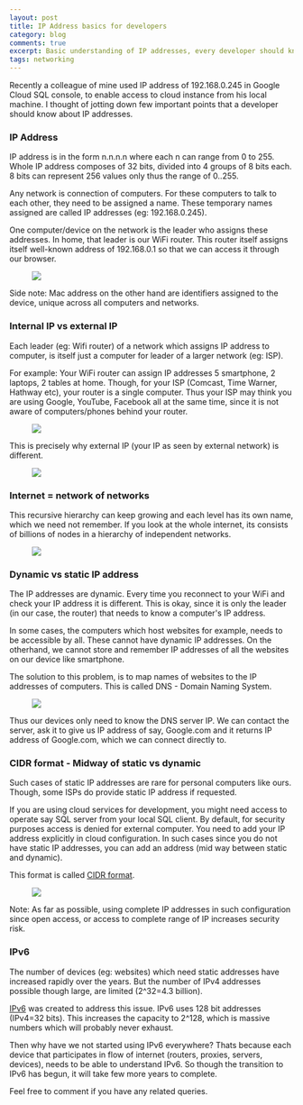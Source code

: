 ```yaml
---
layout: post
title: IP Address basics for developers
category: blog
comments: true
excerpt: Basic understanding of IP addresses, every developer should know.
tags: networking
---
```


Recently a colleague of mine used IP address of 192.168.0.245 in Google Cloud SQL console, to enable access to cloud instance from his local machine.
I thought of jotting down few important points that a developer should know about IP addresses. 

### IP Address

IP address is in the form n.n.n.n where each n can range from 0 to 255. 
Whole IP address composes of 32 bits, divided into 4 groups of 8 bits each.
8 bits can represent 256 values only thus the range of 0..255. 
 
Any network is connection of computers. For these computers to talk to each other, they need to be assigned a name. 
These temporary names assigned are called IP addresses (eg: 192.168.0.245). 

One computer/device on the network is the leader who assigns these addresses. In home, that leader is our WiFi router. 
This router itself assigns itself well-known address of 192.168.0.1 so that we can access it through our browser.

<figure>
  <a href="{{ site.url }}/images/blog/ip/router-ip.png"><img src="{{ site.url }}/images/blog/ip/router-ip.png"></a>
</figure>

Side note: Mac address on the other hand are identifiers assigned to the device, unique across all computers and networks. 
 
### Internal IP vs external IP

Each leader (eg: Wifi router) of a network which assigns IP address to computer, is itself just a computer for leader of a larger network (eg: ISP).

For example: Your WiFi router can assign IP addresses 5 smartphone, 2 laptops, 2 tables at home. 
Though, for your ISP (Comcast, Time Warner, Hathway etc), your router is a single computer. 
Thus your ISP may think you are using Google, YouTube, Facebook all at the same time, since it is not aware of computers/phones behind your router.
 
<figure>
  <a href="{{ site.url }}/images/blog/ip/router-isp.png"><img src="{{ site.url }}/images/blog/ip/router-isp.png"></a>
</figure>

 This is precisely why external IP (your IP as seen by external network) is different.
 
<figure>
  <a href="{{ site.url }}/images/blog/ip/ipaddress-external.png"><img src="{{ site.url }}/images/blog/ip/ipaddress-external.png"></a>
</figure>
 
### Internet = network of networks
 
This recursive hierarchy can keep growing and each level has its own name, which we need not remember. 
  If you look at the whole internet, its consists of billions of nodes in a hierarchy of independent networks.  

<figure>
 <a href="{{ site.url }}/images/blog/ip/internet.png"><img src="{{ site.url }}/images/blog/ip/internet.png"></a>
</figure>


### Dynamic vs static IP address

The IP addresses are dynamic. Every time you reconnect to your WiFi and check your IP address it is different. This is okay, since it is only
the leader (in our case, the router) that needs to know a computer's IP address. 

In some cases, the computers which host websites for example, needs to be accessible by all. These cannot have dynamic IP addresses. 
On the otherhand, we cannot store and remember IP addresses of all the websites on our device like smartphone. 

The solution to this problem, is to map names of websites to the IP addresses of computers. This is called DNS - Domain Naming System.

<figure>
 <a href="{{ site.url }}/images/blog/ip/dns.png"><img src="{{ site.url }}/images/blog/ip/dns.png"></a>
</figure>

Thus our devices only need to know the DNS server IP. We can contact the server, ask it to give us IP address of say, Google.com and it returns 
IP address of Google.com, which we can connect directly to.

### CIDR format - Midway of static vs dynamic

Such cases of static IP addresses are rare for personal computers like ours. Though, some ISPs do 
provide static IP address if requested. 

If you are using cloud services for development, you might need access to operate say SQL server from your local SQL client. 
  By default, for security purposes access is denied for external computer. You need to add your IP address explicitly in cloud configuration.
  In such cases since you do not have static IP addresses, you can add an address (mid way between static and dynamic).
  
This format is called [CIDR format](https://en.wikipedia.org/wiki/Classless_Inter-Domain_Routing#IPv4_CIDR_blocks). 

<figure>
 <a href="{{ site.url }}/images/blog/ip/sql-cloud.png"><img src="{{ site.url }}/images/blog/ip/sql-cloud.png"></a>
</figure>

Note: As far as possible, using complete IP addresses in such configuration since open access, or access to complete range of IP increases security risk.

### IPv6

The number of devices (eg: websites) which need static addresses have increased rapidly over the years. But the number of IPv4 addresses possible though large, are limited (2^32=4.3 billion). 

[IPv6](https://en.wikipedia.org/wiki/IPv6) was created to address this issue. IPv6 uses 128 bit addresses (IPv4=32 bits). 
This increases the capacity to 2^128, which is massive numbers which will probably never exhaust.

Then why have we not started using IPv6 everywhere? Thats because each device that participates in flow of internet (routers, proxies, servers, devices), needs
 to be able to understand IPv6. So though the transition to IPv6 has begun, it will take few more years to complete. 
  
Feel free to comment if you have any related queries. 